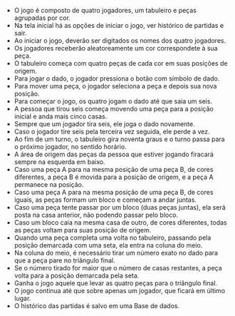 * O jogo é composto de quatro jogadores, um tabuleiro e peças agrupadas por cor.
* Na tela inicial há as opções de iniciar o jogo, ver histórico de partidas e sair.
* Ao iniciar o jogo, deverão ser digitados os nomes dos quatro jogadores.
* Os jogadores receberão aleatoreamente um cor correspondete à sua peça.
* O tabuleiro começa com quatro peças de cada cor em suas posições de origem.
* Para jogar o dado, o jogador pressiona o botão com símbolo de dado.
* Para mover uma peça, o jogador seleciona a peça e depois sua nova posição.
* Para começar o jogo, os quatro jogam o dado até que saia um seis.
* A pessoa que tirou seis começa movendo uma peça para a posição inicial e anda mais cinco casas.
* Sempre que um jogador tira seis, ele joga o dado novamente.
* Caso o jogador tire seis pela terceira vez seguida, ele perde a vez.
* Ao fim de um turno, o tabuleiro gira noventa graus e o turno passa para o próximo jogador, no sentido horário.
* A área de origem das peças da pessoa que estiver jogando firacará sempre na esquerda em baixo.
* Caso uma peça A para na mesma posição de uma peça B, de cores diferentes, a peça B é movida para a posição de origem, e a peça A permanece na posição.
* Caso uma peça A para na mesma posição de uma peça B, de cores iguais, as peças formam um bloco e começam a andar juntas.
* Caso uma peça tente passar por um bloco (duas peças juntas), ela será posta na casa anterior, não podendo passar pelo bloco.
* Caso um bloco caia na mesma casa de outro, de cores diferentes, todas as peças voltam para suas posição de origem.
* Quando uma peça completa uma volta no tabuleiro, passando pela posição demarcada com uma seta, ela entra na coluna do meio.
* Na coluna do meio, é necessário tirar um número exato no dado para que a peça pare no triângulo final.
* Se o número tirado for maior que o número de casas restantes, a peça volta para a posição demarcada pela seta.
* Ganha o jogo aquele que levar as quatro peças para o triângulo final.
* O jogo continua até que sobre apenas um jogador, que ficará em último lugar.
* O histórico das partidas é salvo em uma Base de dados.

